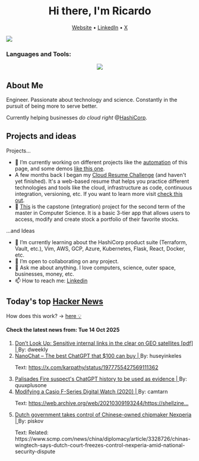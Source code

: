 
<!-- This is an HTML comment in your markdown file -->

<h1 align="center">Hi there, I'm Ricardo</h1>
<p align="center">
  <a href="https://ricardorompar.com" target="_blank">Website</a> •
  <a href="https://www.linkedin.com/in/ricardorompar/" target="_blank">LinkedIn</a> •
  <a href="https://twitter.com/ricardorompar" target="_blank">X</a>
</p>
<img src="https://badges.pufler.dev/visits/{ricardorompar}/{ricardorompar}"/>

<h3 align="left">Languages and Tools:</h3>
<p align="center">
  <a href="https://skillicons.dev" target="_blank">
    <img src="https://skillicons.dev/icons?i=terraform,aws,gcp,azure,git,python,kubernetes,react,js,docker,ubuntu" />
  </a>
</p>

<h2>About Me</h2>
Engineer. Passionate about technology and science. Constantly in the pursuit of being more to serve better.

Currently helping businesses <i>do cloud right</i> @<a href="https://github.com/hashicorp" target="_blank">HashiCorp</a>.

<h2>Projects and ideas</h2>
Projects...
<ul>
  <li>🔭 I’m currently working on different projects like the <a href="https://github.com/ricardorompar/ricardorompar/blob/main/automate.py">automation</a> of this page, and some demos <a href="https://github.com/ricardorompar/boundary-ansible-demo">like this one</a>.
  </li>

  <li >A few months back I began my <a href="https://github.com/ricardorompar/cloudResumeChallenge">Cloud Resume Challenge</a> (and haven't yet finished). It's a web-based resume that helps you practice different technologies and tools like the cloud, infrastructure as code, continuous integration, versioning, etc. If you want to learn more visit <a href="https://cloudresumechallenge.dev/docs/the-challenge/aws/" target="_blank">check this out</a>.
  </li>

  <li>🔭 <a href="https://github.com/ricardorompar/capstoneT2">This</a> is the capstone (integration) project for the second term of the master in Computer Science. It is a basic 3-tier app that allows users to access, modify and create stock a portfolio of their favorite stocks.
  </li>
</ul>
...and Ideas
<ul>
  <li>🌱 I’m currently learning about the HashiCorp product suite (Terraform, Vault, etc.), Vim, AWS, GCP, Azure, Kubernetes, Flask, React, Docker, etc.
  </li>
  <li>👯 I’m open to collaborating on any project.</li>
  <li>💬 Ask me about anything. I love computers, science, outer space, businesses, money, etc.</li>
  <li>📫 How to reach me: <a href="https://www.linkedin.com/in/ricardorompar/" target="_blank">Linkedin</a></li>
</ul>

<h2>Today's top <a href='https://news.ycombinator.com/' target="_blank">Hacker News</a></h2>
How does this work? -> <a href='./AUTOMATIC.md'>here 💡</a>

<h4>Check the latest news from: Tue 14 Oct 2025</h4>
<ol>
<li>
    <a href=https://satcom.sysnet.ucsd.edu/docs/dontlookup_ccs25_fullpaper.pdf target="_blank">
        Don’t Look Up: Sensitive internal links in the clear on GEO satellites [pdf] |
    </a>
    By: dweekly
</li>

<li>
    <a href=https://github.com/karpathy/nanochat target="_blank">
        NanoChat – The best ChatGPT that $100 can buy |
    </a>
    By: huseyinkeles
</li>

<p>
Text: <a href="https:&#x2F;&#x2F;x.com&#x2F;karpathy&#x2F;status&#x2F;1977755427569111362" rel="nofollow">https:&#x2F;&#x2F;x.com&#x2F;karpathy&#x2F;status&#x2F;1977755427569111362</a> </br>
</p>

<li>
    <a href=https://www.rollingstone.com/culture/culture-news/chatgpt-palisades-fire-suspect-1235443216/ target="_blank">
        Palisades Fire suspect's ChatGPT history to be used as evidence |
    </a>
    By: quuxplusone
</li>

<li>
    <a href=https://shellzine.net/casio-f-series-mods/ target="_blank">
        Modifying a Casio F-Series Digital Watch (2020) |
    </a>
    By: camtarn
</li>

<p>
Text: <a href="https:&#x2F;&#x2F;web.archive.org&#x2F;web&#x2F;20210309193244&#x2F;https:&#x2F;&#x2F;shellzine.net&#x2F;casio-f-series-mods&#x2F;" rel="nofollow">https:&#x2F;&#x2F;web.archive.org&#x2F;web&#x2F;20210309193244&#x2F;https:&#x2F;&#x2F;shellzine...</a> </br>
</p>

<li>
    <a href=https://www.cnbc.com/2025/10/13/dutch-government-takes-control-of-chinese-owned-chipmaker-nexperia.html target="_blank">
        Dutch government takes control of Chinese-owned chipmaker Nexperia |
    </a>
    By: piskov
</li>

<p>
Text: Related: https:&#x2F;&#x2F;www.scmp.com&#x2F;news&#x2F;china&#x2F;diplomacy&#x2F;article&#x2F;3328726&#x2F;chinas-wingtech-says-dutch-court-freezes-control-nexperia-amid-national-security-dispute </br>
</p>
</ol>
